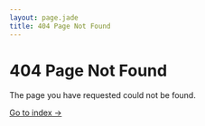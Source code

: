 ```yaml
---
layout: page.jade
title: 404 Page Not Found
---
```


# 404 Page Not Found

The page you have requested could not be found.

[Go to index &rarr;](/)